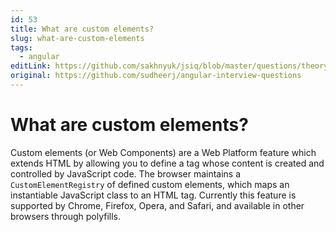 ```yaml
---
id: 53
title: What are custom elements?
slug: what-are-custom-elements
tags:
  - angular
editLink: https://github.com/sakhnyuk/jsiq/blob/master/questions/theory/angular/53.md
original: https://github.com/sudheerj/angular-interview-questions
---
```


# What are custom elements?

Custom elements (or Web Components) are a Web Platform feature which extends HTML by allowing you to define a tag whose content is created and controlled by JavaScript code. The browser maintains a `CustomElementRegistry` of defined custom elements, which maps an instantiable JavaScript class to an HTML tag. Currently this feature is supported by Chrome, Firefox, Opera, and Safari, and available in other browsers through polyfills.
